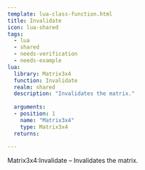 ```yaml
---
template: lua-class-function.html
title: Invalidate
icon: lua-shared
tags:
  - lua
  - shared
  - needs-verification
  - needs-example
lua:
  library: Matrix3x4
  function: Invalidate
  realm: shared
  description: "Invalidates the matrix."
  
  arguments:
  - position: 1
    name: "Matrix3x4"
    type: Matrix3x4
  returns:
    
---
```


<div class="lua__search__keywords">
Matrix3x4:Invalidate &#x2013; Invalidates the matrix.
</div>
